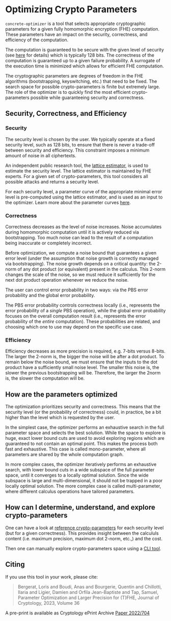 # Optimizing Crypto Parameters

`concrete-optimizer` is a tool that selects appropriate cryptographic parameters for a given fully homomorphic encryption (FHE) computation. These parameters have an impact on the security, correctness, and efficiency of the computation.

The computation is guaranteed to be secure with the given level of security (see [here](../security/security_curves.md) for details) which is typically 128 bits. The correctness of the computation is guaranteed up to a given failure probability. A surrogate of the execution time is minimized which allows for  efficient FHE computation.

The cryptographic parameters are degrees of freedom in the FHE algorithms (bootstrapping, keyswitching, etc.) that need to be fixed. The search space for possible crypto-parameters is finite but extremely large. The role of the optimizer is to quickly find the most efficient crypto-parameters possible while guaranteeing security and correctness.

## Security, Correctness, and Efficiency

### Security

The security level is chosen by the user. We typically operate at a fixed security level, such as 128 bits, to ensure that there is never a trade-off between security and efficiency. This constraint imposes a minimum amount of noise in all ciphertexts.

An independent public research tool, the [lattice estimator](https://github.com/malb/lattice-estimator), is used to estimate the security level. The lattice estimator is maintained by FHE experts. For a given set of crypto-parameters, this tool considers all possible attacks and returns a security level.

For each security level, a parameter curve of the appropriate minimal error level is pre-computed using the lattice estimator, and is used as an input to the optimizer. Learn more about the parameter curves [here](../security/security_curves.md).

### Correctness

Correctness decreases as the level of noise increases. Noise accumulates during homomorphic computation until it is actively reduced via bootstrapping. Too much noise can lead to the result of a computation being inaccurate or completely incorrect.

Before optimization, we compute a noise bound that guarantees a given error level (under the assumption that noise growth is correctly managed via bootstrapping). The noise growth depends on a critical quantity: the 2-norm of any dot product (or equivalent) present in the calculus. This 2-norm changes the scale of the noise, so we must reduce it sufficiently for the next dot product operation whenever we reduce the noise.

The user can control error probability in two ways: via the PBS error probability and the global error probability.

The PBS error probability controls correctness locally (i.e., represents the error probability of a _single_ PBS operation), while the global error probability focuses on the overall computation result (i.e., represents the error probability of the _entire_ computation). These probabilities are related, and choosing which one to use may depend on the specific use case.

### Efficiency

Efficiency decreases as more precision is required, e.g. 7-bits versus 8-bits. The larger the 2-norm is, the bigger the noise will be after a dot product. To remain below the noise bound, we must ensure that the inputs to the dot product have a sufficiently small noise level. The smaller this noise is, the slower the previous bootstrapping will be. Therefore, the larger the 2norm is, the slower the computation will be.

## How are the parameters optimized

The optimization prioritizes security and correctness. This means that the security level (or the probability of correctness) could, in practice, be a bit higher than the level which is requested by the user.

In the simplest case, the optimizer performs an exhaustive search in the full parameter space and selects the best solution. While the space to explore is huge, exact lower bound cuts are used to avoid exploring regions which are guaranteed to not contain an optimal point. This makes the process both fast and exhaustive. This case is called mono-parameter, where all parameters are shared by the whole computation graph.

In more complex cases, the optimizer iteratively performs an exhaustive search, with lower bound cuts in a wide subspace of the full parameter space, until it converges to a locally optimal solution. Since the wide subspace is large and multi-dimensional, it should not be trapped in a poor locally optimal solution. The more complex case is called multi-parameter, where different calculus operations have tailored parameters.

## How can I determine, understand, and explore crypto-parameters

One can have a look at [reference crypto-parameters](https://raw.githubusercontent.com/zama-ai/concrete/release/2.5.x/compilers/concrete-optimizer/v0-parameters/ref/v0_last_128) for each security level (but for a given correctness). This provides insight between the calcululs content (i.e. maximum precision, maximum dot 2-norm, etc.,) and the cost.

Then one can manually explore crypto-parameters space using a [CLI tool](../../../compilers/concrete-optimizer/v0-parameters/README.md).

## Citing

If you use this tool in your work, please cite:
> Bergerat, Loris and Boudi, Anas and Bourgerie, Quentin and Chillotti, Ilaria and Ligier, Damien and Orfila Jean-Baptiste and Tap, Samuel, Parameter Optimization and Larger Precision for (T)FHE, Journal of Cryptology, 2023, Volume 36

A pre-print is available as Cryptology ePrint Archive [Paper 2022/704](https://eprint.iacr.org/2022/704)
